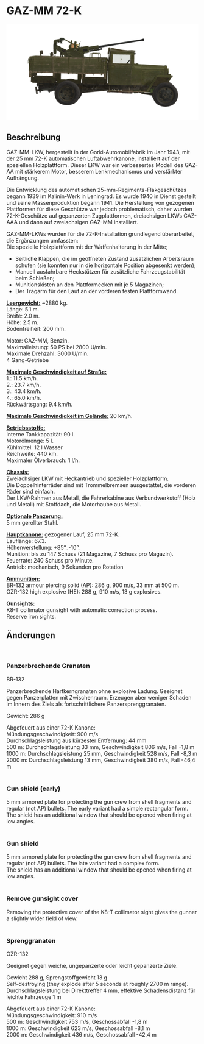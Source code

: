 # GAZ-MM 72-K  
  
![gaz-mm-72k](../images/gaz-mm-72k.png)  
  
## Beschreibung  
  
GAZ-MM-LKW, hergestellt in der Gorki-Automobilfabrik im Jahr 1943, mit der 25 mm 72-K automatischen Luftabwehrkanone, installiert auf der speziellen Holzplattform. Dieser LKW war ein verbessertes Modell des GAZ-AA mit stärkerem Motor, besserem Lenkmechanismus und verstärkter Aufhängung.  
  
Die Entwicklung des automatischen 25-mm-Regiments-Flakgeschützes begann 1939 im Kalinin-Werk in Leningrad. Es wurde 1940 in Dienst gestellt und seine Massenproduktion begann 1941. Die Herstellung von gezogenen Plattformen für diese Geschütze war jedoch problematisch, daher wurden 72-K-Geschütze auf gepanzerten Zugplattformen, dreiachsigen LKWs GAZ-AAA und dann auf zweiachsigen GAZ-MM installiert.  
  
GAZ-MM-LKWs wurden für die 72-K-Installation grundlegend überarbeitet, die Ergänzungen umfassten:  
 Die spezielle Holzplattform mit der Waffenhalterung in der Mitte;  
- Seitliche Klappen, die im geöffneten Zustand zusätzlichen Arbeitsraum schufen (sie konnten nur in die horizontale Position abgesenkt werden);  
- Manuell ausfahrbare Heckstützen für zusätzliche Fahrzeugstabilität beim Schießen;  
- Munitionskisten an den Plattformecken mit je 5 Magazinen;  
- Der Tragarm für den Lauf an der vorderen festen Plattformwand.  
  
<b><u>Leergewicht:</u></b> ~2880 kg.  
Länge: 5.1 m.  
Breite: 2.0 m.  
Höhe: 2.5 m.  
Bodenfreiheit: 200 mm.  
  
Motor: GAZ-MM, Benzin.  
Maximalleistung: 50 PS bei 2800 U/min.  
Maximale Drehzahl: 3000 U/min.  
4 Gang-Getriebe  
  
<b><u>Maximale Geschwindigkeit auf Straße:</u></b>  
1.: 11.5 km/h.  
2.: 23.7 km/h.  
3.: 43.4 km/h.  
4.: 65.0 km/h.  
Rückwärtsgang: 9.4 km/h.  
  
<b><u>Maximale Geschwindigkeit im Gelände:</u></b> 20 km/h.  
  
<b><u>Betriebsstoffe:</u></b>  
Interne Tankkapazität: 90 l.  
Motorölmenge: 5 l.  
Kühlmittel: 12 l Wasser  
Reichweite: 440 km.  
Maximaler Ölverbrauch: 1 l/h.  
  
<b><u>Chassis:</u></b>  
Zweiachsiger LKW mit Heckantrieb und spezieller Holzplattform.  
Die Doppelhinterräder sind mit Trommelbremsen ausgestattet, die vorderen Räder sind einfach.  
Der LKW-Rahmen aus Metall, die Fahrerkabine aus Verbundwerkstoff (Holz und Metall) mit Stoffdach, die Motorhaube aus Metall.  
  
<b><u>Optionale Panzerung:</u></b>  
5 mm gerollter Stahl.  
  
<b><u>Hauptkanone:</u></b> gezogener Lauf, 25 mm 72-K.  
Lauflänge: 67.3.  
Höhenverstellung: +85°..-10°.  
Munition: bis zu 147 Schuss (21 Magazine, 7 Schuss pro Magazin).  
Feuerrate: 240 Schuss pro Minute.  
Antrieb: mechanisch, 9 Sekunden pro Rotation  
  
<b><u>Ammunition: </u></b>  
BR-132 armour piercing solid (AP): 286 g, 900 m/s, 33 mm at 500 m.  
OZR-132 high explosive (HE): 288 g, 910 m/s, 13 g explosives.  
  
<b><u>Gunsights:</u></b>  
K8-T collimator gunsight with automatic correction process.  
Reserve iron sights.  
  
  
## Änderungen  
  ﻿
  
### Panzerbrechende Granaten  
  
BR-132  
  
Panzerbrechende Hartkerngranaten ohne explosive Ladung. Geeignet gegen Panzerplatten mit Zwischenraum. Erzeugen aber weniger Schaden im Innern des Ziels als fortschrittlichere Panzersprenggranaten.  
  
Gewicht: 286 g  
  
Abgefeuert aus einer 72-K Kanone:  
Mündungsgeschwindigkeit: 900 m/s   
Durchschlagsleistung aus kürzester Entfernung: 44 mm  
500 m: Durchschlagsleistung 33 mm, Geschwindigkeit 806 m/s, Fall -1,8 m  
1000 m: Durchschlagsleistung 25 mm, Geschwindigkeit 528 m/s, Fall -8,3 m  
2000 m: Durchschlagsleistung 13 mm, Geschwindigkeit 380 m/s, Fall -46,4 m  
  ﻿
  
### Gun shield (early)  
  
5 mm armored plate for protecting the gun crew from shell fragments and regular (not AP) bullets. The early variant had a simple rectangular form.  
The shield has an additional window that should be opened when firing at low angles.  
  ﻿
  
### Gun shield  
  
5 mm armored plate for protecting the gun crew from shell fragments and regular (not AP) bullets. The late variant had a complex form.  
The shield has an additional window that should be opened when firing at low angles.  
  ﻿
  
### Remove gunsight cover  
  
Removing the protective cover of the K8-T collimator sight gives the gunner a slightly wider field of view.  
  ﻿
  
### Sprenggranaten  
  
OZR-132  
  
Geeignet gegen weiche, ungepanzerte oder leicht gepanzerte Ziele.  
  
Gewicht 288 g, Sprengstoffgewicht 13 g  
Self-destroying (they explode after 5 seconds at roughly 2700 m range).  
Durchschlagsleistung bei Direkttreffer 4 mm, effektive Schadensdistanz für leichte Fahrzeuge 1 m  
  
Abgefeuert aus einer 72-K Kanone:  
Mündungsgeschwindigkeit: 910 m/s  
500 m: Geschwindigkeit 753 m/s, Geschossabfall -1,8 m  
1000 m: Geschwindigkeit 623 m/s, Geschossabfall -8,1 m  
2000 m: Geschwindigkeit 436 m/s, Geschossabfall -42,4 m  

